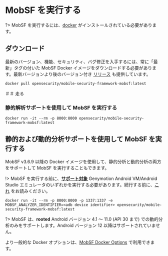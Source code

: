 # MobSF を実行する

?> MobSF を実行するには、[docker](https://docs.docker.com/get-docker/) がインストールされている必要があります。


## ダウンロード

最新のバージョン、機能、セキュリティ、バグ修正を入手するには、常に「最新」タグの付いた MobSF Docker イメージをダウンロードする必要があります。最新バージョンより後のバージョン付き [リリース](https://hub.docker.com/r/opensecurity/mobile-security-framework-mobsf/tags) も提供しています。

```
docker pull opensecurity/mobile-security-framework-mobsf:latest
```

＃＃ 走る

### 静的解析サポートを使用して MobSF を実行する

```
docker run -it --rm -p 8000:8000 opensecurity/mobile-security-framework-mobsf:latest
```

## 静的および動的分析サポートを使用して MobSF を実行する

MobSF v3.6.9 以降の Docker イメージを使用して、静的分析と動的分析の両方をサポートして MobSF を実行することもできます。

!> MobSF を実行する前に、**[サポート対象](dynamic_analyzer.md)** Genymotion Android VM/Android Studio エミュレータのいずれかを実行する必要があります。続行する前に、[これ](dynamic_analyzer.md) をお読みください。

```
docker run -it --rm -p 8000:8000 -p 1337:1337 -e MOBSF_ANALYZER_IDENTIFIER=<adb device identifier> opensecurity/mobile-security-framework-mobsf:latest
```

?> MobSF は、**rooted** Android バージョン 4.1 ～ 11.0 (API 30 まで) での動的分析のみをサポートします。Android バージョン 12 以降はサポートされていません。

より一般的な Docker オプションは、[MobSF Docker Options](docker.md) で利用できます。